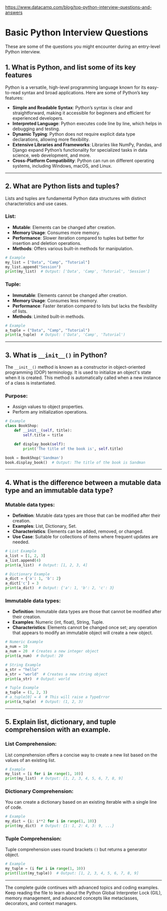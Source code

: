 https://www.datacamp.com/blog/top-python-interview-questions-and-answers
# Basic Python Interview Questions

These are some of the questions you might encounter during an entry-level Python interview.

## 1. What is Python, and list some of its key features

Python is a versatile, high-level programming language known for its easy-to-read syntax and broad applications. Here are some of Python’s key features:

- **Simple and Readable Syntax**: Python’s syntax is clear and straightforward, making it accessible for beginners and efficient for experienced developers.
- **Interpreted Language**: Python executes code line by line, which helps in debugging and testing.
- **Dynamic Typing**: Python does not require explicit data type declarations, allowing more flexibility.
- **Extensive Libraries and Frameworks**: Libraries like NumPy, Pandas, and Django expand Python’s functionality for specialized tasks in data science, web development, and more.
- **Cross-Platform Compatibility**: Python can run on different operating systems, including Windows, macOS, and Linux.

---

## 2. What are Python lists and tuples?

Lists and tuples are fundamental Python data structures with distinct characteristics and use cases.

### List:
- **Mutable**: Elements can be changed after creation.
- **Memory Usage**: Consumes more memory.
- **Performance**: Slower iteration compared to tuples but better for insertion and deletion operations.
- **Methods**: Offers various built-in methods for manipulation.

```python
# Example
my_list = ["Data", "Camp", "Tutorial"]
my_list.append("Session")
print(my_list)  # Output: ['Data', 'Camp', 'Tutorial', 'Session']
```

### Tuple:
- **Immutable**: Elements cannot be changed after creation.
- **Memory Usage**: Consumes less memory.
- **Performance**: Faster iteration compared to lists but lacks the flexibility of lists.
- **Methods**: Limited built-in methods.

```python
# Example
a_tuple = ("Data", "Camp", "Tutorial")
print(a_tuple)  # Output: ('Data', 'Camp', 'Tutorial')
```

---

## 3. What is `__init__()` in Python?

The `__init__()` method is known as a constructor in object-oriented programming (OOP) terminology. It is used to initialize an object's state when it is created. This method is automatically called when a new instance of a class is instantiated.

### Purpose:
- Assign values to object properties.
- Perform any initialization operations.

```python
# Example
class BookShop:
    def __init__(self, title):
        self.title = title

    def display_book(self):
        print('The title of the book is', self.title)

book = BookShop('Sandman')
book.display_book()  # Output: The title of the book is Sandman
```

---

## 4. What is the difference between a mutable data type and an immutable data type?

### Mutable data types:
- **Definition**: Mutable data types are those that can be modified after their creation.
- **Examples**: List, Dictionary, Set.
- **Characteristics**: Elements can be added, removed, or changed.
- **Use Case**: Suitable for collections of items where frequent updates are needed.

```python
# List Example
a_list = [1, 2, 3]
a_list.append(4)
print(a_list)  # Output: [1, 2, 3, 4]

# Dictionary Example
a_dict = {'a': 1, 'b': 2}
a_dict['c'] = 3
print(a_dict)  # Output: {'a': 1, 'b': 2, 'c': 3}
```

### Immutable data types:
- **Definition**: Immutable data types are those that cannot be modified after their creation.
- **Examples**: Numeric (int, float), String, Tuple.
- **Characteristics**: Elements cannot be changed once set; any operation that appears to modify an immutable object will create a new object.

```python
# Numeric Example
a_num = 10
a_num = 20  # Creates a new integer object
print(a_num)  # Output: 20

# String Example
a_str = "hello"
a_str = "world"  # Creates a new string object
print(a_str)  # Output: world

# Tuple Example
a_tuple = (1, 2, 3)
# a_tuple[0] = 4  # This will raise a TypeError
print(a_tuple)  # Output: (1, 2, 3)
```

---

## 5. Explain list, dictionary, and tuple comprehension with an example.

### List Comprehension:
List comprehension offers a concise way to create a new list based on the values of an existing list.

```python
# Example
my_list = [i for i in range(1, 10)]
print(my_list)  # Output: [1, 2, 3, 4, 5, 6, 7, 8, 9]
```

### Dictionary Comprehension:
You can create a dictionary based on an existing iterable with a single line of code.

```python
# Example
my_dict = {i: i**2 for i in range(1, 10)}
print(my_dict)  # Output: {1: 1, 2: 4, 3: 9, ...}
```

### Tuple Comprehension:
Tuple comprehension uses round brackets `()` but returns a generator object.

```python
# Example
my_tuple = (i for i in range(1, 10))
print(list(my_tuple))  # Output: [1, 2, 3, 4, 5, 6, 7, 8, 9]
```

---

The complete guide continues with advanced topics and coding examples. Keep reading the file to learn about the Python Global Interpreter Lock (GIL), memory management, and advanced concepts like metaclasses, decorators, and context managers.
